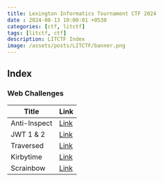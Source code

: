 ```yaml
---
title: Lexington Informatics Tournament CTF 2024
date : 2024-08-13 10:00:01 +0530
categories: [ctf, litctf]
tags: [litctf, ctf]
description: LITCTF Index
image: /assets/posts/LITCTF/banner.png
---
```


## Index

### Web Challenges

Title | Link
--- | ---
Anti-Inspect | [Link](https://p-pratik.github.io/posts/LIT-anti-inspect)
JWT 1 & 2 | [Link](https://p-pratik.github.io/posts/LIT-jwt-combined)
Traversed | [Link](https://p-pratik.github.io/posts/LIT-traversed)
Kirbytime | [Link](https://p-pratik.github.io/posts/LIT-kirbytime)
Scrainbow | [Link](https://p-pratik.github.io/posts/LIT-scrainbow)

